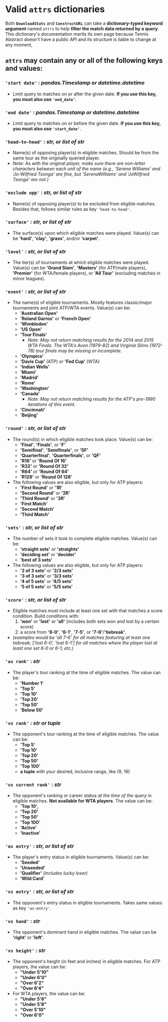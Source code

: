 # Valid `attrs` dictionaries

Both **`DownloadStats`** and **`ConstructURL`** can take a **dictionary-typed keyword argument** named `attrs` to help **filter the match data returned by a query**. This dictionary's documentation merits its own page because Tennis Abstract doesn't have a public API and its structure is liable to change at any moment, 

## `attrs` may contain any or all of the following keys and values:

### `'start date'` : *pandas.Timestamp or datetime.datetime*
- Limit query to matches on or after the given date. **If you use this key, you must also use `'end_date'`**.

### `'end date'` : *pandas.Timestamp or datetime.datetime*
- Limit query to matches on or before the given date. **If you use this key, you must also use `'start_date'`**.

### `'head-to-head'` : *str, or list of str*
- Name(s) of opposing player(s) in eligible matches. Should be from the same tour as the originally queried player.
- *Note: As with the original player, make sure there are non-letter characters between each unit of the name (e.g., 'Serena Williams' and 'Jo-Wilfried Tsonga' are fine, but 'SerenaWilliams' and 'JoWilfried Tsonga' are not.)*

### `'exclude opp'` : *str, or list of str*
- Name(s) of opposing player(s) to be excluded from eligible matches. Besides that, follows similar rules as key `'head-to-head'`.

### `'surface'` : *str, or list of str*
- The surface(s) upon which eligible matches were played. Value(s) can be **'hard'**, **'clay'**, **'grass'**, and/or **'carpet'**.

### `'level'` : *str, or list of str*
- The tier(s) of tournaments at which eligible matches were played. Value(s) can be **'Grand Slam'**, **'Masters'** (for ATP/male players), **'Premier'** (for WTA/female players), or **'All Tour'** (excluding matches in minor leagues).

### `'event'` : *str, or list of str*
- The name(s) of eligible tournaments. Mostly features classic/major tournaments and joint ATP/WTA events. Value(s) can be:
    - **'Australian Open'**
    - **'Roland Garros'** or **'French Open'**
    - **'Wimbledon'**
    - **'US Open'**
    - **'Tour Finals'**
        - *Note: May not return matching results for the 2014 and 2015 WTA Finals. The WTA's Avon (1979-82) and Virginia Slims (1972-78) tour finals may be missing or incomplete.*
    - **'Olympics'**
    - **'Davis Cup'** (ATP) or **'Fed Cup'** (WTA)
    - **'Indian Wells'**
    - **'Miami'**
    - **'Madrid'**
    - **'Rome'**
    - **'Washington'**
    - **'Canada'**
        - *Note: May not return matching results for the ATP's pre-1990 iterations of this event.*
    - **'Cincinnati'**
    - **'Beijing'**
    
### `'round'` : *str, or list of str*
- The round(s) in which eligible matches took place. Value(s) can be:
    - **'Final'**, **'Finals'**, or **'F'**
    - **'Semifinal'**, **'Semifinals'**, or **'SF'**
    - **'Quarterfinal'**, **'Quarterfinals'**, or **'QF'**
    - **'R16'** or **'Round Of 16'**
    - **'R32'** or **'Round Of 32'**
    - **'R64'** or **'Round Of 64'**
    - **'R128'** or **'Round Of 128'**
- The following values are also eligible, but only for ATP players:
    - **'First Round'** or **'1R'**
    - **'Second Round'** or **'2R'**
    - **'Third Round'** or **'3R'**
    - **'First Match'**
    - **'Second Match'**
    - **'Third Match'**
    
### `'sets'` : *str, or list of str*
- The number of sets it took to complete eligible matches. Value(s) can be:
    - **'straight sets'** or **'straights'**
    - **'deciding set'** or **'decider'**
    - **'best of 3 sets'**
- The following values are also eligible, but only for ATP players:
    - **'2 of 3 sets'** or **'2/3 sets'**
    - **'3 of 3 sets'** or **'3/3 sets'**
    - **'4 of 5 sets'** or **'4/5 sets'**
    - **'5 of 5 sets'** or **'5/5 sets'**
    
### `'score'` : *str, or list of str*
- Eligible matches must include at least one set with that matches a score condition. Build conditions with:
    1. **'won'** or **'lost'** or **'all'** (includes both sets won and lost by a certain score)
    2. a score from **'6-0'**, **'6-1'**, **'7-5'**, or **'7-6'**/**'tiebreak'**,
- *(examples would be 'all 7-6' for all matches featuring at least one tiebreak; ['lost 6-0', 'lost 6-1'] for all matches where the player lost at least one set 6-0 or 6-1; etc.)*

### `'as rank'` : *str*
- The player's tour ranking at the time of eligible matches. The value can be:
    - **'Number 1'**
    - **'Top 5'**
    - **'Top 10'**
    - **'Top 20'**
    - **'Top 50'**
    - **'Below 50'**
    
### `'vs rank'` : *str or tuple*
- The opponent's tour ranking at the time of eligible matches. The value can be:
    - **'Top 5'**
    - **'Top 10'**
    - **'Top 20'**
    - **'Top 50'**
    - **'Top 100'**
    - **a tuple** with your desired, inclusive range, like (9, 16)
    
### `'vs current rank'` : *str*
- The opponent's ranking or career status *at the time of the query* in eligible matches. **Not available for WTA players**. The value can be:
    - **'Top 10',**
    - **'Top 20'**
    - **'Top 50'**
    - **'Top 100'**
    - **'Active'**
    - **'Inactive'**
    
### `'as entry'` : *str, or list of str*
- The player's entry status in eligible tournaments. Value(s) can be:
    - **'Seeded'**
    - **'Unseeded'**
    - **'Qualifier'** _(includes lucky loser)_
    - **'Wild Card'**
    
### `'vs entry'` : *str, or list of str*
- The opponent's entry status in eligible tournaments. Takes same values as key `'as-entry'`.

### `'vs hand'` : *str*
- The opponent's dominant hand in eligible matches. The value can be **'right'** or **'left'**.

### `'vs height'` : *str*
- The opponent's height (in feet and inches) in eligible matches. For ATP players, the value can be:
    - **"Under 5'10"**
    - **"Under 6'0"**
    - **"Over 6'2"**
    - **"Over 6'4"**
- For WTA players, the value can be:
    - **"Under 5'6"**
    - **"Under 5'8"**
    - **"Over 5'10"**
    - **"Over 6'0"**
